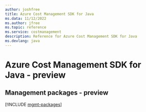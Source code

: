 ```yaml
---
author: joshfree
title: Azure Cost Management SDK for Java
ms.data: 11/12/2022
ms.author: jfree
ms.topic: reference
ms.service: costmanagement
description: Reference for Azure Cost Management SDK for Java
ms.devlang: java
---
```

# Azure Cost Management SDK for Java - preview

## Management packages - preview
[!INCLUDE [mgmt-packages](cost-management-mgmt-index.md)]